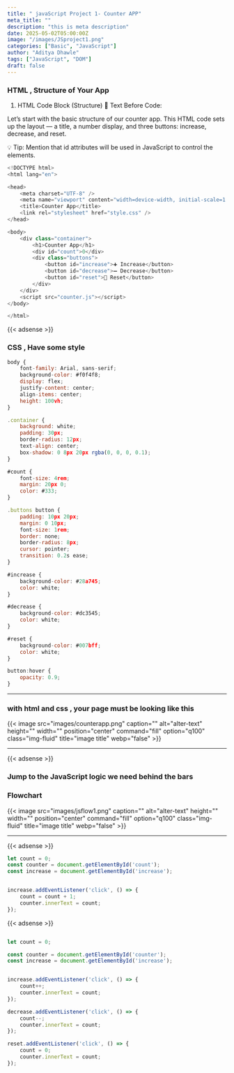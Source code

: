```yaml
---
title: " javaScript Project 1- Counter APP"
meta_title: ""
description: "this is meta description"
date: 2025-05-02T05:00:00Z
image: "/images/JSproject1.png"
categories: ["Basic", "JavaScript"]
author: "Aditya Dhawle"
tags: ["JavaScript", "DOM"]
draft: false
---
```



### HTML , Structure of Your App

 1. HTML Code Block (Structure)
📝 Text Before Code:
<p>
Let’s start with the basic structure of our counter app. This HTML code sets up the layout — a title, a number display, and three buttons: increase, decrease, and reset.

💡 Tip: Mention that id attributes will be used in JavaScript to control the elements. </p>

```javascript
<!DOCTYPE html>
<html lang="en">

<head>
    <meta charset="UTF-8" />
    <meta name="viewport" content="width=device-width, initial-scale=1.0" />
    <title>Counter App</title>
    <link rel="stylesheet" href="style.css" />
</head>

<body>
    <div class="container">
        <h1>Counter App</h1>
        <div id="count">0</div>
        <div class="buttons">
            <button id="increase">➕ Increase</button>
            <button id="decrease">➖ Decrease</button>
            <button id="reset">🔄 Reset</button>
        </div>
    </div>
    <script src="counter.js"></script>
</body>

</html>

```
{{< adsense >}}

### CSS , Have some style


```javascript
body {
    font-family: Arial, sans-serif;
    background-color: #f0f4f8;
    display: flex;
    justify-content: center;
    align-items: center;
    height: 100vh;
}

.container {
    background: white;
    padding: 30px;
    border-radius: 12px;
    text-align: center;
    box-shadow: 0 8px 20px rgba(0, 0, 0, 0.1);
}

#count {
    font-size: 4rem;
    margin: 20px 0;
    color: #333;
}

.buttons button {
    padding: 10px 20px;
    margin: 0 10px;
    font-size: 1rem;
    border: none;
    border-radius: 8px;
    cursor: pointer;
    transition: 0.2s ease;
}

#increase {
    background-color: #28a745;
    color: white;
}

#decrease {
    background-color: #dc3545;
    color: white;
}

#reset {
    background-color: #007bff;
    color: white;
}

button:hover {
    opacity: 0.9;
}

```

<hr>

### with html and css , your page must be looking like this

{{< image src="images/counterapp.png" caption="" alt="alter-text" height="" width="" position="center" command="fill" option="q100" class="img-fluid" title="image title"  webp="false" >}}

<hr>

{{< adsense >}}

### Jump to the JavaScript logic we need behind the bars



### Flowchart

{{< image src="images/jsflow1.png" caption="" alt="alter-text" height="" width="" position="center" command="fill" option="q100" class="img-fluid" title="image title"  webp="false" >}}

<hr>

{{< adsense >}}

```javascript
let count = 0;
const counter = document.getElementById('count');
const increase = document.getElementById('increase');


increase.addEventListener('click', () => {
    count = count + 1;
    counter.innerText = count;
});

```

{{< adsense >}}

```javascript

let count = 0;

const counter = document.getElementById('counter');
const increase = document.getElementById('increase');


increase.addEventListener('click', () => {
    count++;
    counter.innerText = count;
});

decrease.addEventListener('click', () => {
    count--;
    counter.innerText = count;
});

reset.addEventListener('click', () => {
    count = 0;
    counter.innerText = count;
});

```


